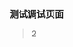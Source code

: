 ### 测试调试页面

> 2

<template>
    <!-- <cyan-button type="primary">Click me</cyan-button> -->
    <van-button>test van-button</van-button>
</template>

<template>
	<cyan-button type="primary">Click me</cyan-button>
  <el-button @click="test">测试element组件按需引入 and click</el-button>

<!-- <cyan-search-item></cyan-search-item> -->

<!-- <cyan-search-item searchType="select" :selectValue.sync="selectValue" :statusOpts="testData"></cyan-search-item> -->
<!-- <cyan-search-item searchType="select" :selectValue.sync="selectValue" :statusOpts="testData">
<el-select>
  <el-option></el-option>
</el-select>
</cyan-search-item> -->

<cyan-search-item searchType="input"></cyan-search-item>

<cyan-m-button-back @on-back="test"></cyan-m-button-back>
<cyan-m-search-bar :keyword.sync="content"></cyan-m-search-bar>
</template>

<script>
export default {
  data(){
    return {
      content:'test',
      selectValue: '',
      testData: [{label:'label1',value:"value1"}]
    }
  },
  mounted() {
    console.log('test')
    // this.$notice({
    //     title: '提示',
    //     content: this.content,
    //     duration: 3
    // })
  },
  methods: {
    test() {
      this.$notice({
        title:'测试点击toast',content: this.content,duration:5
      })
    }
  }
}
</script>
